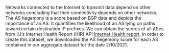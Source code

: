 Networks connected to the Internet to transmit data depend on other networks concluding that their connectivity depends on other networks. The AS hegemony is a score based on BGP data and depicts the importance of an AS. It quantifies the likelihood of an AS lying on paths toward certain destination IP prefixes. We can obtain the scores of all ASes from IIJ’s Internet Health Report (IHR) API [Internet Health report](https://ihr.iijlab.net/ihr/hegemony/documentation#REST_API). 
In order to create this dataset, we downloaded the AS hegemony score for each AS contained in our aggregate dataset for the date 2/10/2021.
